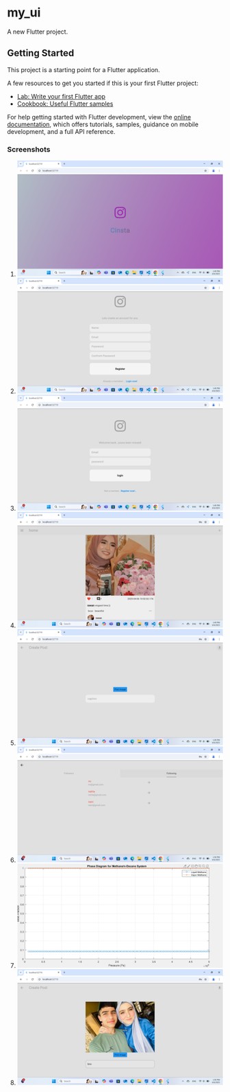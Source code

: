 # my_ui

A new Flutter project.

## Getting Started

This project is a starting point for a Flutter application.

A few resources to get you started if this is your first Flutter project:

- [Lab: Write your first Flutter app](https://docs.flutter.dev/get-started/codelab)
- [Cookbook: Useful Flutter samples](https://docs.flutter.dev/cookbook)

For help getting started with Flutter development, view the
[online documentation](https://docs.flutter.dev/), which offers tutorials,
samples, guidance on mobile development, and a full API reference.
### Screenshots

1. ![Screenshot 1](screenshot/screenshot1.png)
2. ![Screenshot 2](screenshot/screenshot2.png)
3. ![Screenshot 3](screenshot/screenshot3.png)
4. ![Screenshot 4](screenshot/screenshot4.png)
5. ![Screenshot 5](screenshot/screenshot5.png)
6. ![Screenshot 6](screenshot/screenshot6.png)
7. ![Screenshot 7](screenshot/screenshot7.png)
8. ![Screenshot 8](screenshot/screenshot8.png)


